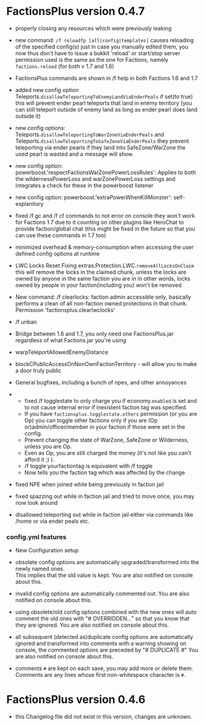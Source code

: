 # FactionsPlus version 0.4.7

* properly closing any resources which were previously leaking

* new command: `/f reloadfp [all|config|templates]` causes reloading of the specified config(s)
just in case you manually edited them, you now thus don't have to issue a bukkit 'reload' or start/stop server
permission used is the same as the one for Factions, namely `factions.reload` (for both v 1.7 and 1.6)

* FactionsPlus commands are shown in /f help in both Factions 1.6 and 1.7

* added new config option Teleports.`disallowTeleportingToEnemyLandViaEnderPeals`
if set(to true) this will prevent ender pearl teleports that land in enemy territory
(you can still teleport outside of enemy land as long as ender pearl does land outside it)
  
* new config options: Teleports.`disallowTeleportingToWarZoneViaEnderPeals` 
  and Teleports.`disallowTeleportingToSafeZoneViaEnderPeals`
  they prevent teleporting via ender pearls if they land into SafeZone/WarZone
  the used pearl is wasted and a message will show.

* new config option: powerboost.'respectFactionsWarZonePowerLossRules': Applies to both the wildernessPowerLoss and warZonePowerLoss settings and integrates a check for these in the powerboost listener

* new config option: powerboost.'extraPowerWhenKillMonster': self-explanitory
 
* fixed /f gc and /f cf commands to not error on console
  they won't work for Factions 1.7 due to it counting on other plugins like HeroChat to provide faction/global chat
  (this might be fixed in the future so that you can use these commands in 1.7 too)
  
* minimized overhead & memory-consumption when accessing the user defined config options at runtime

* LWC Locks Reset Fixing extras.Protection.LWC.`removeAllLocksOnClaim`
this will remove the locks in the claimed chunk, unless the locks are owned by anyone in the same faction you are in
in other words, locks owned by people in your faction(including you) won't be removed

* New command: /f clearlocks: faction admin accessible only, basically performs a clean of all non-faction owned protections in that chunk. Permission 'factionsplus.clearlwclocks'

* /f unban

* Bridge between 1.6 and 1.7, you only need one FactionsPlus.jar regardless of what Factions.jar you're using

* warpTeleportAllowedEnemyDistance

* blockCPublicAccessOnNonOwnFactionTerritory - will allow you to make a door truly public

* General bugfixes, including a bunch of npes, and other annoyances 

* - fixed /f togglestate to only charge you if economy.`enabled` is set
  and to not cause internal error if inexistent faction tag was specified. 
  - If you have `factionsplus.togglestate.others` permission (or you are Op) you can toggle other factions
   only if you are (Op or)admin/officer/member in your faction if those were set in the config.
  - Prevent changing the state of WarZone, SafeZone or Wilderness, unless you are Op.
  - Even as Op, you are still charged the money (it's not like you can't afford it ;) ).
  - /f toggle yourfactiontag  is equivalent with /f toggle
  - Now tells you the faction tag which was affected by the change

* fixed NPE when joined while being previously in faction jail

* fixed spazzing out while in faction jail and tried to move once, you may now look around

* disallowed teleporting out while in faction jail either via commands like /home or via ender peals etc.

### config.yml features

* New Configuration setup

* obsolete config options are automatically upgraded/transformed into the newly named ones.  
  This implies that the old value is kept. You are also notified on console about this.

* invalid config options are automatically commented out.  You are also notified on console about this. 

* using obsolete/old config options combined with the new ones will auto comment the old ones with "# OVERRIDDEN..."
  so that you know that they are ignored. You are also notified on console about this.

* all subsequent (detected as)duplicate config options are automatically ignored and transformed into comments with
  a warning showing on console, the commented options are preceded by "# DUPLICATE #"
  You are also notified on console about this.
  
* comments `#` are kept on each save, you may add more or delete them.  
Comments are any lines whose first non-whitespace character is `#`.



# FactionsPlus version 0.4.6
* this Changelog file did not exist in this version, changes are unknown.

